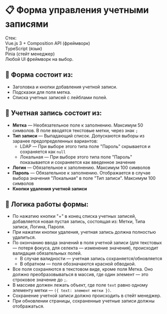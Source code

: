 # 📋 Форма управления учетными записями

Стек:  
Vue.js 3 + Composition API (фреймворк)  
TypeScript (язык)  
Pinia (стейт менеджер)  
Любой UI фреймворк на выбор.

## 📌 Форма состоит из:
- Заголовка и кнопки добавления учетной записи.  
- Подсказки для поля метка.  
- Списка учетных записей с лейблами полей.

## 🧾 Учетная запись состоит из:
- **Метка** — Необязательное поле к заполнению. Максимум 50 символов. В поле вводятся текстовые метки, через знак `;`  
- **Тип записи** — Выпадающий список. Допускаются выборы из заранее предопределенных вариантов:  
  - LDAP — При выборе этого типа поле "Пароль" скрывается и сохраняется как `null`  
  - Локальная — При выборе этого типа поле "Пароль" показывается и сохраняется как введенное значение  
- **Логин** — Обязательное к заполнению. Максимум 100 символов  
- **Пароль** — Обязательное к заполнению. Отображается в случае выбора значения "Локальная" в поле "Тип записи". Максимум 100 символов  
- **Кнопки удаления учетной записи**

## 🧠 Логика работы формы:
- По нажатию кнопки "+" в конец списка учетных записей, добавляется новая пустая запись, состоящая из: Метки, Типа записи, Логина, Пароля.  
- При нажатии кнопки удаления, учетная запись должна полностью удалиться.  
- По окончанию ввода значений в поля учетной записи (для текстовых — потеря фокуса, для селекта — изменение значения), происходит валидация обязательных полей.  
  - В случае валидности — учетная запись сохраняется/обновляется  
  - В обратном — поля обозначаются красной обводкой.  
- Все поля сохраняются в текстовом виде, кроме поля Метка. Оно должно преобразовываться в массив, где один элемент — это строковое значение до `;`.  
- В массиве должен лежать объект, где поле `text` равно одному элементу метки — `({ text: элемент метки })`.  
- Сохранение учетной записи должно происходить в стейт менеджер.  
- При обновлении страницы, сохраненные учетные записи должны отображаться.

